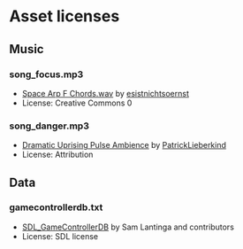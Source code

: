 # Asset licenses

## Music

### song_focus.mp3
* [Space Arp F Chords.wav](https://freesound.org/people/esistnichtsoernst/sounds/473996/) by [esistnichtsoernst](https://freesound.org/people/esistnichtsoernst/)
* License: Creative Commons 0

### song_danger.mp3
* [Dramatic Uprising Pulse Ambience](https://freesound.org/people/PatrickLieberkind/sounds/395388/) by [PatrickLieberkind](https://freesound.org/people/PatrickLieberkind/)
* License: Attribution


## Data

### gamecontrollerdb.txt

* [SDL_GameControllerDB](https://github.com/gabomdq/SDL_GameControllerDB) by Sam Lantinga and contributors
* License: SDL license
